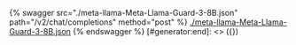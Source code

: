 [#generator:start]: <> ({ "template": "openapi" })
{% swagger src="./meta-llama-Meta-Llama-Guard-3-8B.json" path="/v2/chat/completions" method="post" %}
[./meta-llama-Meta-Llama-Guard-3-8B.json](./meta-llama-Meta-Llama-Guard-3-8B.json)
{% endswagger %}
[#generator:end]: <> ({})
